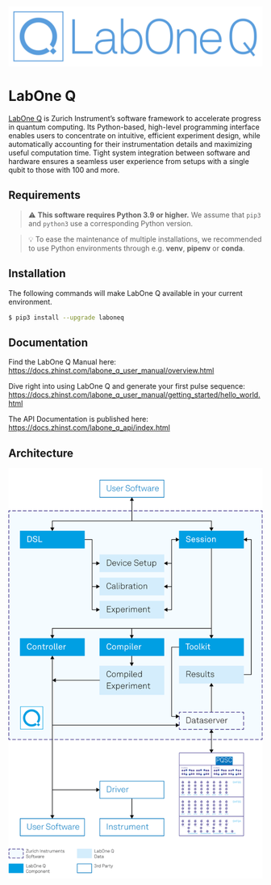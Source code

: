 ![LabOne Q logo](https://github.com/zhinst/laboneq/raw/main/docs/images/Logo_LabOneQ.png)


# LabOne Q

[LabOne Q](https://www.zhinst.com/quantum-computing-systems/labone-q) is Zurich
Instrument’s software framework to accelerate progress in quantum computing. Its
Python-based, high-level programming interface enables users to concentrate on
intuitive, efficient experiment design, while automatically accounting for their
instrumentation details and maximizing useful computation time. Tight system
integration between software and hardware ensures a seamless user experience
from setups with a single qubit to those with 100 and more.

## Requirements

> ⚠️ **This software requires Python 3.9 or higher.** We assume that
> `pip3` and `python3` use a corresponding Python version.

> 💡 To ease the maintenance of multiple installations, we recommended to
> use Python environments through e.g. **venv**, **pipenv** or **conda**.

## Installation

The following commands will make LabOne Q available in your current
environment.

```sh
$ pip3 install --upgrade laboneq
```

## Documentation

Find the LabOne Q Manual here:
<https://docs.zhinst.com/labone_q_user_manual/overview.html>

Dive right into using LabOne Q and generate your first pulse sequence:
<https://docs.zhinst.com/labone_q_user_manual/getting_started/hello_world.html>

The API Documentation is published here:
<https://docs.zhinst.com/labone_q_api/index.html>

## Architecture

![Overview of the LabOne Q Software Stack](https://github.com/zhinst/laboneq/raw/main/docs/images/flowchart_QCCS.png)
